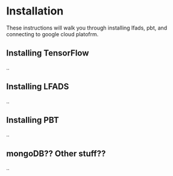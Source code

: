 # Installation 

These instructions will walk you through installing lfads, pbt, and connecting to google cloud platofrm. 

## Installing TensorFlow
..


## Installing LFADS

..

## Installing PBT

..

## mongoDB?? Other stuff??

..
